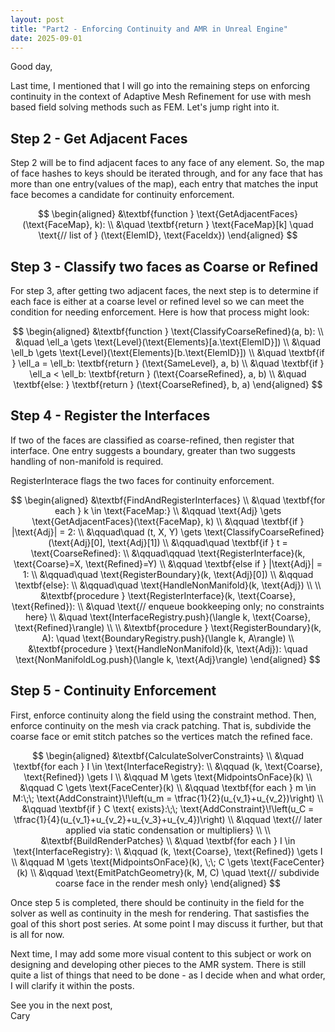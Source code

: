 ```yaml
---
layout: post
title: "Part2 - Enforcing Continuity and AMR in Unreal Engine"
date: 2025-09-01
---
```


Good day,

Last time, I mentioned that I will go into the remaining steps on enforcing continuity in the context of Adaptive Mesh Refinement for use with mesh based field solving methods such as FEM. Let's jump right into it.

## Step 2 - Get Adjacent Faces

Step 2 will be to find adjacent faces to any face of any element. So, the map of face hashes to keys should be iterated through, and for any face that has more than one entry(values of the map), each entry that matches the input face becomes a candidate for continuity enforcement.

$$
\begin{aligned}
&\textbf{function } \text{GetAdjacentFaces}(\text{FaceMap}, k): \\
&\quad \textbf{return } \text{FaceMap}[k] \quad \text{// list of } (\text{ElemID}, \text{FaceIdx})
\end{aligned}
$$

## Step 3 - Classify two faces as Coarse or Refined

For step 3, after getting two adjacent faces, the next step is to determine if each face is either at a coarse level or refined level so we can meet the condition for needing enforcement. Here is how that process might look:

$$
\begin{aligned}
&\textbf{function } \text{ClassifyCoarseRefined}(a, b): \\
&\quad \ell_a \gets \text{Level}(\text{Elements}[a.\text{ElemID}]) \\
&\quad \ell_b \gets \text{Level}(\text{Elements}[b.\text{ElemID}]) \\
&\quad \textbf{if } \ell_a = \ell_b: \textbf{return } (\text{SameLevel}, a, b) \\
&\quad \textbf{if } \ell_a < \ell_b: \textbf{return } (\text{CoarseRefined}, a, b) \\
&\quad \textbf{else: } \textbf{return } (\text{CoarseRefined}, b, a)
\end{aligned}
$$

## Step 4 - Register the Interfaces

If two of the faces are classified as coarse-refined, then register that interface. One entry suggests a boundary, greater than two suggests handling of non-manifold is required.

RegisterInterace flags the two faces for continuity enforcement.

$$
\begin{aligned}
&\textbf{FindAndRegisterInterfaces} \\
&\quad \textbf{for each } k \in \text{FaceMap:} \\
&\qquad \text{Adj} \gets \text{GetAdjacentFaces}(\text{FaceMap}, k) \\
&\qquad \textbf{if } |\text{Adj}| = 2: \\
&\qquad\quad (t, X, Y) \gets \text{ClassifyCoarseRefined}(\text{Adj}[0], \text{Adj}[1]) \\
&\qquad\quad \textbf{if } t = \text{CoarseRefined}: \\
&\qquad\qquad \text{RegisterInterface}(k, \text{Coarse}=X, \text{Refined}=Y) \\
&\qquad \textbf{else if } |\text{Adj}| = 1: \\
&\qquad\quad \text{RegisterBoundary}(k, \text{Adj}[0]) \\
&\qquad \textbf{else}: \\
&\qquad\quad \text{HandleNonManifold}(k, \text{Adj}) \\
\\
&\textbf{procedure } \text{RegisterInterface}(k, \text{Coarse}, \text{Refined}): \\
&\quad \text{// enqueue bookkeeping only; no constraints here} \\
&\quad \text{InterfaceRegistry.push}(\langle k, \text{Coarse}, \text{Refined}\rangle) \\
\\
&\textbf{procedure } \text{RegisterBoundary}(k, A): \quad \text{BoundaryRegistry.push}(\langle k, A\rangle) \\
&\textbf{procedure } \text{HandleNonManifold}(k, \text{Adj}): \quad \text{NonManifoldLog.push}(\langle k, \text{Adj}\rangle)
\end{aligned}
$$


## Step 5 - Continuity Enforcement

First, enforce continuity along the field using the constraint method. Then, enforce continuity on the mesh via crack patching. That is, subdivide the coarse face or emit stitch patches so the vertices match the refined face.

$$
\begin{aligned}
&\textbf{CalculateSolverConstraints} \\
&\quad \textbf{for each } I \in \text{InterfaceRegistry}: \\
&\qquad (k, \text{Coarse}, \text{Refined}) \gets I \\
&\qquad M \gets \text{MidpointsOnFace}(k) \\
&\qquad C \gets \text{FaceCenter}(k) \\
&\qquad \textbf{for each } m \in M:\;\; \text{AddConstraint}\!\left(u_m = \tfrac{1}{2}(u_{v_1}+u_{v_2})\right) \\
&\qquad \textbf{if } C \text{ exists}:\;\; \text{AddConstraint}\!\left(u_C = \tfrac{1}{4}(u_{v_1}+u_{v_2}+u_{v_3}+u_{v_4})\right) \\
&\qquad \text{// later applied via static condensation or multipliers} \\
\\
&\textbf{BuildRenderPatches} \\
&\quad \textbf{for each } I \in \text{InterfaceRegistry}: \\
&\qquad (k, \text{Coarse}, \text{Refined}) \gets I \\
&\qquad M \gets \text{MidpointsOnFace}(k), \;\; C \gets \text{FaceCenter}(k) \\
&\qquad \text{EmitPatchGeometry}(k, M, C) \quad \text{// subdivide coarse face in the render mesh only}
\end{aligned}
$$

Once step 5 is completed, there should be continuity in the field for the solver as well as continuity in the mesh for rendering. That sastisfies the goal of this short post series. At some point I may discuss it further, but that is all for now.

Next time, I may add some more visual content to this subject or work on designing and developing other pieces to the AMR system. There is still quite a list of things that need to be done - as I decide when and what order, I will clarify it within the posts.

See you in the next post,
<br>Cary